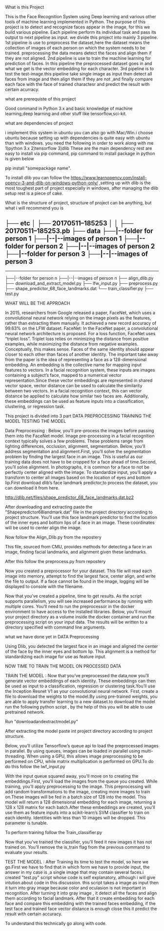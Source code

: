 What is this Project

This is the Face Recognition System using Deep learning and various other tools of machine learning implemented in Python.
The purpose of this project is to detect and recognize faces appear in the image, for this we build various pipeline. Each pipeline perform its individual task and pass its output to next pipeline as input. we divide this project into mainly 3 pipeline.
1st pipeline is use to preprocess the dataset,here the dataset means the collection of images of each person on which the system needs to be trained. preprocessing the data means detect the faces and align them if they are not aligned.
2nd pipeline is use to train the machine learning for prediction of faces. In this pipeline the preprocessed dataset goes in and what we get is the vector embedding for each character.
3rd pipeline is to test the test-image.this pipeline take single image as input then detect all faces from image and then align them if they are not ,and finally compare each face with the face of trained charactesr and predict the result with certain acurracy.

what are prerequiste of this project

Good command in Python 3.x and basic knowledge of machine learning,deep learning and other stuff like tensorflow,sci-kit.

what are dependencies of project

i implement this system in ubuntu you can also go with Mac/Win.i choose ubuntu because setting up with dependencies is quite easy with ubuntu than with windows.
you need the following in order to work along with me
1)python 3.x
2)tensorflow 
3)dlib
These are the main dependency rest are easy to install via pip command, pip command to install package in python is given below

pip install "somepackage name".

To install dlib you can follow the https://www.learnopencv.com/install-opencv-3-and-dlib-on-windows-python-only/
,setting up with dlib is the most toughest part of project especially in windows, after managing the dlib setup rest is a piece of cake.

What is the structure of project,
structure of project can be anything, but what i will recommend you is
    
   
├── etc
│ ├── 20170511–185253
│ │ ├── 20170511–185253.pb
├── data
├──|--folder for person 1
├──|--|--images of person 1
├──|--folder for person 2
├──|--|--images of person 2
├──|--folder for person 3
├──|--|--images of person 3
-------------------------
-------------------------
├──|--folder for person n
├──|--|--images of person n
├── align_dlib.py
├── download_and_extract_model.py
├── lfw_input.py
├── preprocess.py
├── shape_predictor_68_face_landmarks.dat
└── train_classifier.py
├── test.py

WHAT WILL BE THE APPROACH 

In 2015, researchers from Google released a paper, FaceNet, which uses a convolutional neural network relying on the image pixels as the features, rather than extracting them manually. It achieved a new record accuracy of 99.63% on the LFW dataset.
FaceNet: In the FaceNet paper, a convolutional neural network architecture is proposed. For a loss function, FaceNet uses “triplet loss”. Triplet loss relies on minimizing the distance from positive examples, while maximizing the distance from negative examples.
Conceptually, this makes sense. Faces of the same identity should appear closer to each other than faces of another identity.
The important take away from the paper is the idea of representing a face as a 128-dimensional embedding. An embedding is the collective name for mapping input features to vectors. In a facial recognition system, these inputs are images containing a subject’s face, mapped to a numerical vector representation.Since these vector embeddings are represented in shared vector space, vector distance can be used to calculate the similarity between two vectors. In a facial recognition context, this can vector distance be applied to calculate how similar two faces are. Additionally, these embeddings can be used as feature inputs into a classification, clustering, or regression task.

This project is divided into 3 part
    DATA PREPROCESSING
    TRAINING THE MODEL
    TESTING THE MODEL
    
Data Preprocessing : Below, you’ll pre-process the images before passing them into the FaceNet model. Image pre-processing in a facial recognition context typically solves a few problems. These problems range from lighting differences, occlusion, alignment, segmentation. Below, you’ll address segmentation and alignment.First, you’ll solve the segmentation problem by finding the largest face in an image. This is useful as our training data does not have to be cropped for a face ahead of time.Second, you’ll solve alignment. In photographs, it is common for a face to not be perfectly center aligned with the image. To standardize input, you’ll apply a transform to center all images based on the location of eyes and bottom lip.First download dlib’s face landmark predictor,to process the dataset, you can download it from here.

http://dlib.net/files/shape_predictor_68_face_landmarks.dat.bz2

After downloading and extracting paste the "Shapepredictor68landmark.dat" file in the project directory according to project structure. 
You’ll use this face landmark predictor to find the location of the inner eyes and bottom lips of a face in an image. These coordinates will be used to center align the image.

Now follow the Align_Dlib.py from the repostery

This file, sourced from CMU, provides methods for detecting a face in an image, finding facial landmarks, and alignment given these landmarks.

After this follow the preprocess.py from repostery

Now you created a preprocessor for your dataset. This file will read each image into memory, attempt to find the largest face, center align, and write the file to output. If a face cannot be found in the image, logging will be displayed to console with the filename.

Now that you’ve created a pipeline, time to get results. As the script supports parallelism, you will see increased performance by running with multiple cores. You’ll need to run the preprocessor in the docker environment to have access to the installed libraries.
Below, you’ll mount your project directory as a volume inside the docker container and run the preprocessing script on your input data. The results will be written to a directory specified with command line arguments.

what we have done yet in DATA Preprocessing

Using Dlib, you detected the largest face in an image and aligned the center of the face by the inner eyes and bottom lip. This alignment is a method for standardizing each image for use as feature input.

NOW TIME TO TRAIN THE MODEL ON PROCESSED DATA

TRAIN THE MODEL : Now that you’ve preprocessed the data,now you’ll generate vector embeddings of each identity. These embeddings can then be used as input to a classification, regression or clustering task.You’ll use the Inception Resnet V1 as your convolutional neural network. First, create a file to download the weights to the model.By using pre-trained weights, you are able to apply transfer learning to a new dataset.to download the model run the following python script , by the help of this you will be able to use pretrained network.

Run "downloadandextractmodel.py"

After extracting the model paste int project directory according to project structure.

Below, you’ll utilize Tensorflow’s queue api to load the preprocessed images in parallel. By using queues, images can be loaded in parallel using multi-threading. When using a GPU, this allows image preprocessing to be performed on CPU, while matrix multiplication is performed on GPU.To do do this follow the lwf_input.py 

With the input queue squared away, you’ll move on to creating the embeddings.First, you’ll load the images from the queue you created. While training, you’ll apply preprocessing to the image. This preprocessing will add random transformations to the image, creating more images to train on.These images will be fed in a batch size of 128 into the model. This model will return a 128 dimensional embedding for each image, returning a 128 x 128 matrix for each batch.After these embeddings are created, you’ll use them as feature inputs into a scikit-learn’s SVM classifier to train on each identity. Identities with less than 10 images will be dropped. This parameter is tunable.

To perform training follow the Train_classifier.py 

Now that you’ve trained the classifier, you’ll feed it new images it has not trained on. You’ll remove the is_train flag from the previous command to evaluate your results.

TEST THE MODEL : After Training its time to test the model, so here we go.First we have to find that in which form we have to provide input, the answer in my case is ,a single image that may contain several faces.i created "test.py" script whose code is self explanatory, although i will give intution about code in this discussion.
this script takes a image as input then it turn into gray image because color and oculasion is not important in recognition. After turning it into gray image , it detect all the faces and align them according to facial landmark. After that it create embedding for each face and compare this embedding with the trained faces embedding, if the test face and trained face vector distance is enough close this it predict the result with certain accuracy.

To understand this technically go along with code.



 
